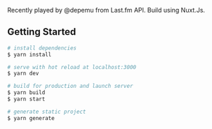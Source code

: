 Recently played by @depemu from Last.fm API. Build using Nuxt.Js.

## Getting Started

``` bash
# install dependencies
$ yarn install

# serve with hot reload at localhost:3000
$ yarn dev

# build for production and launch server
$ yarn build
$ yarn start

# generate static project
$ yarn generate
```

